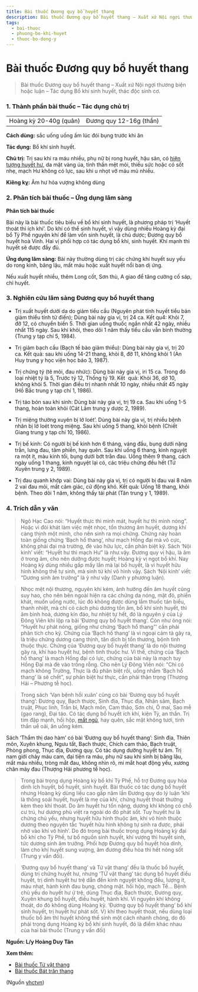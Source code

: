 ```yaml
---
title: Bài thuốc Đương quy bổ huyết thang
description: Bài thuốc Đương quy bổ huyết thang – Xuất xứ Nội ngợi thương biện hoặc luận – Tác dụng Bổ khí sinh huyết, thác độc sinh cơ.
tags:
  - bai-thuoc
  - phuong-bo-khi-huyet
  - thuoc-bo-dong-y
---
```


# Bài thuốc Đương quy bổ huyết thang 

> Bài thuốc Đương quy bổ huyết thang – Xuất xứ Nội ngợi thương biện hoặc luận – Tác dụng Bổ khí sinh huyết, thác độc sinh cơ.

### 1. Thành phần bài thuốc – Tác dụng chủ trị

|  |  |
| --- | --- |
| Hoàng kỳ 20-40g (quân) | Đương quy 12-16g (thần) |

**Cách dùng:** sắc uống uống ấm lúc đói bụng trước khi ăn

**Tác dụng:** Bổ khí sinh huyết. 

**Chủ trị:** Trị sau khi ra máu nhiều, phụ nữ bị rong huyết, hậu sản, có [hiện tượng huyết hư](/yhctvn/chung-huyet-hu-trong-dong-y-dung-coi-nhe), da mặt vàng úa, tinh thần mệt mỏi, thiếu sức hoặc có sốt nhẹ, mạch Hư không có lực, sau khi u nhọt vỡ máu mủ nhiều.

**Kiêng kỵ:** Âm hư hỏa vượng không dùng

### 2. Phân tích bài thuốc – Ứng dụng lâm sàng

**Phân tích bài thuốc**

Bài này là bài thuốc tiêu biểu về bổ khí sinh huyết, là phương pháp trị ‘Huyết thoát thì ích khí’. Do khí có thể sinh huyết, vì vậy dùng nhiều Hoàng kỳ đại bổ Tỳ Phế nguyên khí để làm vốn sinh huyết, là chủ dược; Đương quy bổ huyết hoà Vinh. Hai vị phối hợp có tác dụng bổ khí, sinh huyết. Khí mạnh thì huyết sẽ được đầy đủ.

**Ứng dụng lâm sàng:** Bài này thường dùng trị các chứng khí huyết suy yếu do rong kinh, băng lậu, mất máu hoặc xuất huyết nổi ban dị ứng.

Nếu xuất huyết nhiều, thêm Long cốt, Sơn thù, A giao để tăng cường cố sáp, chỉ huyết.

### 3. Nghiên cứu lâm sàng Đương quy bổ huyết thang

+ Trị xuất huyết dưới da do giảm tiểu cầu (Nguyên phát tính huyết tiểu bản giảm thiểu tính tử điến); Dùng bài này gia vị, trị 24 ca. Kết qu4: Khỏi 7, đỡ 12, có chuyển biến 5. Thời gian uống thuốc ngắn nhất 42 ngày, nhiều nhất 115 ngày. Sau khi khỏi, theo dõi 1 năm thấy tiểu cầu vẫn bình thường {Trung y tạp chí 5, 1984).

+ Trị giảm bạch cầu (Bạch tế bào giảm thiểu): Dùng bài này gia vị, trị 20 ca. Kết quả: sau khi uống 14-21 thang, khỏi 8, đỡ 11, không khỏi 1 (An Huy trung y học viện học báo 3, 1987).

+ Trị chứng tý (tê mỏi, đau nhức): Dùng bài này gia vị, iri 15 ca. Trong đó loại nhiệt tý là 5, Trước tý 12, Thống tý 19. Kết  quả: Khỏi 36, dỡ 10, không khỏi 5. Thời gian điều trị nhanh nhất 10 ngày, nhiều nhất 45 ngày (Hồ Bắc trung y tạp chí 1, 1986).

+ Trị táo bón sau khi sinh: Dùng bài này gia vị, trị 19 ca. Sau khi uống 1-5 thang, hoàn toàn khỏi (Cát Lâm trung y dược 2, 1989).

+ Trị miệng thường xuyên bị lở loét’. Dùng bài này gia vị, trị nhiều bệnh nhân bị lở loét trong miệng. Sau khi uống 5 thang, khỏi bệnh (Chiết Giang trung y tạp chí 10, 1986).

+ Trị bế kinh: Có người bị bế kinh hơn 6 tháng, váng đầu, bụng dưới nặng trằn, lưng đau, tâm phiền, hay quên. Sau khi uống 6 thang, kinh nguyệt ra một ít, màu kinh tối, bụng dưới bớt trằn đau. Uống thêm 9 thang, cách ngày uống 1 thang, kinh nguyệt lại có, các triệu chứng đều hết (Tứ Xuyên trung y 2, 1989).

+ Trị đau quanh khớp vai: Dùng bài này gia vị, trị có người bị đau vai 8 năm 2 vai đau mỏi, mất cảm giác, cử động khó. Kết quả: Uống 18 thang, khỏi bệnh. Theo dõi 1 năm, không thấy tái phát (Tân trung y 1, 1989).

### 4. Trích dẫn y văn

> Ngô Hạc Cao nói: “Huyết thực thì mình mát, huyết hư thì mình nóng”. Hoặc vì đói khát làm việc mệt nhọc, tổn thương âm huyết, dương khí càng thịnh một mình, cho nên sinh ra mọi chứng. Chứng này hoàn toàn giống chứng ‘Bạch hổ thang’, như mạch Hổng đại mà vô cực, không phải đại mà trường, đè vào hữu lực, cần phân biệt kỹ. Sách ‘Nội kinh’ viết: “Huyết hư thì mạch Hư” là như.vậy. Đương quy vị hậu, là âm ở trong âm, cho nên dưỡng được huyết; Hoàng kỳ vị ngọt bổ khí. Nay Hoàng kỳ dùng nhiều gấp mấy lần mà lại bổ huyết, là vì huyết hữu hình không thể tự sinh, mà sinh từ khí vô hình vậy. Sách ‘Nội kinh’ viết: “Dương sinh âm trưởng” là ỷ như vậy (Danh y phương luận).

> Nhọc mệt nội thương, nguyên khí kém, ảnh hưởng đến âm huyết cũng suy hao, cho nên bên ngoài hiện ra các chứng da nóng, mặt đỏ, phiền khát, muốn uống nước, lúc đó không được dùng lầm thuốc tán biểu, thanh nhiệt, mà chỉ có cách phù dương tồn âm, bổ khí sinh huyết, thì âm bình hoà, dương kín đáo, hư nhiệt tự hết, đó là nguyên ý của Lý Đông Viên khi lộp ra bãi ‘Đương quy bổ huyết thang’. Còn như ỏng nói: “Huyết hư phát nóng, giống như chứng ‘Bạch hổ thang”‘ cần phải phân tích cho kỹ. Chứng của ‘Bạch hố thang’ là vì ngoại cảm tà gây ra, là triệu chứng dương cang thịnh, tân dịch bị tổn thương, bộnh tình thuộc thực. Chứng của ‘Đương quy bổ huyết thang’ là do nội thương gây ra, khí hao huyết hư, bệnh tình thuộc hư. Vì thế, chứng của ‘Bạch hổ thang’ là mạch Hồng đại có lực, chứng của bài này là mạch tuy Hồng Đại mà đè vào trống rỗng. Cho nên Lý Đông Viên nói: “Chỉ có mạch không Trường, Thực là đủ phân biệt rồi, uống nhẩm ‘Bạch hổ thang’ là sẽ chết”, sự phân biệt hư thực, cần phải thận trọng (Thượng Hải – Phương tễ học).

> Trong sách ‘Vạn bệnh hồi xuân’ cũng có bài ‘Đương quy bổ huyết thang’: Đương quy, Bạch thược, Sinh địa, Thục địa, Nhân sâm, Bạch truật, Phục linh, Trần bì, Mạch môn, Cam thảo, Sơn chi, Ô mai, Sao mễ (gạo rang), Đại táo. Có tác dụng bổ huyết ích khí, kiện Tỳ, an thần. Trị tim đập mạnh, hồi hộp, [mất ngủ](/yhctvn/chung-mat-ngu-theo-dong-y), hay quên, sắc mặt không tươi, tinh thần uể oải, ăn uống kém.

Sách ‘Thẩm thị dao hàm’ có bài ‘Đương quy bổ huyết thang’: Sinh địa, Thiên môn, Xuyên khung, Ngưu tất, Bạch thược, Chích cam thảo, Bạch truật, Phòng phong, Thục địa, Đương quy. Có tác dụng dưỡng huyết tư âm. Trị nam giới chảy máu cam, đại tiện ra máu, phụ nữ sau khi sinh bị băng lậu, mất máu nhiều, tròng mắt đau, không nhìn rõ, mi mắt hoạt động yếu, xương chân mày đau (Thượng Hải phương tể học).

> Trong bài trọng dụng Hoàng kỳ bổ khí Tỳ Phế, hỗ trợ Đương quy hòa dinh ích huyết, bổ huyết, sinh huyết. Bài thuốc có tác dụng bổ huyết nhưng Hoàng kỳ dùng liều cao gấp năm lần Đương quy do lý luận ‘khí là thống soái huyết, huyết là mẹ của khí, chứng huyết thoát thường kèm theo khí thoát. Do âm huyết hư tổn nặng, dương khí không có chỗ cư trú, hư dương phù việt ra ngoài do đó phát sốt. Tuy huyết hư là chứng chủ yếu, nhưng huyết hữu hình thuộc âm, khí vô hình thuộc dương theo nguyên tắc ‘huyết hữu hình không tự sinh ra được, phải nhờ vào khí vô hình’. Do đó trong bài thuốc trọng dụng Hoàng kỳ đại bổ khí cho Tỳ Phế, tư bổ nguồn sinh huyết, khí vượng thì huyết sinh, tức dương sinh âm trưởng. Phối hợp Đương quy bổ huyết hòa dinh, làm cho khí huyết sung vượng, âm đương điều hòa thì hết nóng sốt (Trung y vấn đối).

> ‘Đương quy bổ huyết thang’ và Tứ vật thang’ đều là thuốc bổ huyết, dùng trị chứng huyết hư, nhưng ‘TỨ vật thang’ tác dụng bổ huyết điểu huyết, trị dinh huyết hư trệ dẫn đến kinh nguyệt không đều, lượng ít, màu nhạt, hành kinh đau bụng, chóng mặt. hồi hộp, mạch Tế… Bệnh chủ yếu do huyết hư ứ trệ, dùng Thục địa, Bạch thược, Đương quy, Xuyên khung bổ huyết, điều huyết, hành khí. Vì nguyên khí không thoát, do đó không dùng Hoàng kỳ. ‘Đương quy bổ huyết thang’ bổ khí sinh huyết, trị huyết hư phát sốt. V) khí theo huyết thoát, nếu dùng loại thuốc bổ âm thl huyết không thể sinh một cách nhanh chóng, do đó phải trọng dụng Hoàng kỳ bổ khí sinh huyết, đó là điểm khác nhau của hai bài thuốc (Trung y vấn đối)

**Nguồn: L/y Hoàng Duy Tân**

**Xem thêm:**

* [Bài thuốc Tứ vật thang](/yhctvn/bai-thuoc-tu-vat-thang)
* [Bài thuốc Bát trân thang](/yhctvn/bai-thuoc-bat-tran-thang)

(Nguồn <a href="https://yhctvn.com/bai-thuoc-duong-quy-bo-huyet-thang/" target="_blank">yhctvn</a>)
